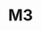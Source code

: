 ---
codehost: https://github.com/m3db/m3
logohandle: m3dbio
sort: m3db
title: M3
website: https://www.m3db.io/
---